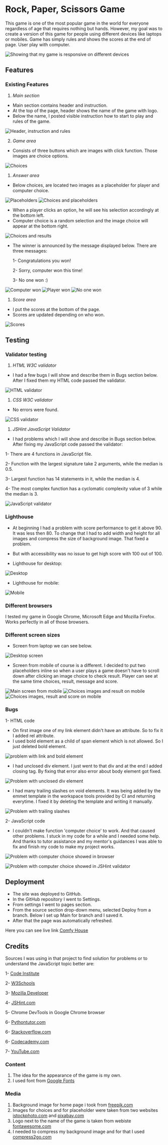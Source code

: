 # Rock, Paper, Scissors Game

This game is one of the most popular game in the world for everyone regardless of age that requires nothing but hands. However, my goal was to create a version of this game for people using different devices like laptops or mobiles. Game has simply rules and shows the scores at the end of page. User play with computer.

![Showing that my game is responsive on different devices](https://github.com/MarzenkaS/Rock-Paper-Scissors-Game/blob/main/docs/responsive.png?raw=true)

## Features

### Existing Features

1. _Main section_

- Main section contains header and instruction.
- At the top of the page, header shows the name of the game with logo.
- Below the name, I posted visible instruction how to start to play and rules of the game.

![Header, instruction and rules](https://github.com/MarzenkaS/Rock-Paper-Scissors-Game/blob/main/docs/instruction.png?raw=true)

2. _Game area_

- Consists of three buttons which are images with click function. Those images are choice options.
  
![Choices](https://github.com/MarzenkaS/Rock-Paper-Scissors-Game/blob/main/docs/choices.buttons.png?raw=true)

1. _Answer area_

- Below choices, are located two images as a placeholder for player and computer choice.

![Placeholders](https://github.com/MarzenkaS/Rock-Paper-Scissors-Game/blob/main/docs/placeholders.for.choices.png?raw=true)
![Choices and placeholders](https://github.com/MarzenkaS/Rock-Paper-Scissors-Game/blob/main/docs/buttons.and.placeholders.png?raw=true)

- When a player clicks an option, he will see his selection accordingly at the bottom left.
- Computer choice is a random selection and the image choice will appear at the bottom right.

![Choices and results](https://github.com/MarzenkaS/Rock-Paper-Scissors-Game/blob/main/docs/buttons.and.results.png?raw=true)

- The winner is announced by the message displayed below. There are three messages:
  
   1- Congratulations you won!
  
   2- Sorry, computer won this time!
   
   3- No one won :)

![Computer won](https://github.com/MarzenkaS/Rock-Paper-Scissors-Game/blob/main/docs/first.messa.png?raw=true)
![Player won](https://github.com/MarzenkaS/Rock-Paper-Scissors-Game/blob/main/docs/second.messa.png?raw=true)
![No one won](https://github.com/MarzenkaS/Rock-Paper-Scissors-Game/blob/main/docs/third.messa.png?raw=true)

1. _Score area_

- I put the scores at the bottom of the page. 
- Scores are updated depending on who won.

![Scores](https://github.com/MarzenkaS/Rock-Paper-Scissors-Game/blob/main/docs/who.won.and.points.png?raw=true)

## Testing

### Validator testing

1. _HTML W3C validator_

- I had a few bugs I will show and describe them in Bugs section below. After I fixed them my HTML code passed the validator.

![HTML validator](https://github.com/MarzenkaS/Rock-Paper-Scissors-Game/blob/main/docs/html.validator.png?raw=true)

1. _CSS W3C validator_

- No errors were found.

![CSS validator](https://github.com/MarzenkaS/Rock-Paper-Scissors-Game/blob/main/docs/css.validation.png?raw=true)

1. _JSHint JavaScript Validator_

- I had problems which I will show and describe in Bugs section below. After fixing my JavaScript code passed the validator:

1- There are 4 functions in JavaScript file.

2- Function with the largest signature take 2 arguments, while the median is 0.5.

3- Largest function has 14 statements in it, while the median is 4.

4- The most complex function has a cyclomatic complexity value of 3 while the median is 3.

![JavaScript validator](https://github.com/MarzenkaS/Rock-Paper-Scissors-Game/blob/main/docs/js.jshint.png?raw=true)

### Lighthouse

- At beginning I had a problem with score performance to get it above 90. It was less then 80. To change that I had to add width and height for all images and compress the size of background image. That fixed a problem.
- But with accessibility was no issue to get high score with 100 out of 100.

- Lighthouse for desktop:

![Desktop](https://github.com/MarzenkaS/Rock-Paper-Scissors-Game/blob/main/docs/lighthouse.desktop.png?raw=true)

- Lighthouse for mobile:

![Mobile](https://github.com/MarzenkaS/Rock-Paper-Scissors-Game/blob/main/docs/lighthouse.mobile.png?raw=true)

### Different browsers

I tested my game in Google Chrome, Microsoft Edge and Mozilla Firefox. Works perfectly in all of those browsers.

### Different screen sizes

- Screen from laptop we can see below.

![Desktop screen](https://github.com/MarzenkaS/Rock-Paper-Scissors-Game/blob/main/docs/main.look.png?raw=true)

- Screen from mobile of course is a different. I decided to put two placeholders inline so when a user plays a game doesn't have to scroll down after clicking an image choice to check result. Player can see at the same time choices, result, message and score.

![Main screen from mobile](https://github.com/MarzenkaS/Rock-Paper-Scissors-Game/blob/main/docs/mobile1.png?raw=true) ![Choices images and result on mobile](https://github.com/MarzenkaS/Rock-Paper-Scissors-Game/blob/main/docs/mobile2.png?raw=true) ![Choices images, result and score on mobile](https://github.com/MarzenkaS/Rock-Paper-Scissors-Game/blob/main/docs/mobile3.png?raw=true)

### Bugs

1- HTML code

- On first image one of my link element didn't have an attribute. So to fix it I added rel attribute.
- I used bold element as a child of span element which is not allowed. So I just deleted bold element.

![problem with link and bold element](https://github.com/MarzenkaS/Rock-Paper-Scissors-Game/blob/main/docs/html.error1.png?raw=true)

- I had unclosed div element. I just went to that div and at the end I added closing tag. By fixing that error also error about body element got fixed.

![Problem with unclosed div element](https://github.com/MarzenkaS/Rock-Paper-Scissors-Game/blob/main/docs/html.error3.png?raw=true)

- I had many trailing slashes on void elements. It was being added by the emmet template in the workspace tools provided by CI and returning everytime. I fixed it by deleting the template and writing it manually.

![Problem with trailing slashes](https://github.com/MarzenkaS/Rock-Paper-Scissors-Game/blob/main/docs/html.error2.png?raw=true)

2- JavaScript code

- I couldn't make function 'computer choice' to work. And that caused other problems. I stuck in my code for a while and I needed some help. And thanks to tutor assistance and my mentor's guidances I was able to fix and finish my code to make my project works.
  
![Problem with computer choice showed in browser](https://github.com/MarzenkaS/Rock-Paper-Scissors-Game/blob/main/docs/js.error1.png?raw=true)

![Problem with computer choice showed in JSHint validator](https://github.com/MarzenkaS/Rock-Paper-Scissors-Game/blob/main/docs/js.error1.jshint.png?raw=true)
  
## Deployment

- The site was deployed to GitHub. 
- In the GitHub repository I went to Settings.
- From settings I went to pages section. 
- From the source section drop-down menu, selected Deploy from a branch. Below I set up Main for branch and I saved it. 
- After that the page was automatically refreshed.

Here you can see live link [Comfy House](https://marzenkas.github.io/Comfy-House-New/)

## Credits

Sources I was using in that project to find solution for problems or to understand the JavaScript topic better are:

1- [Code Institute](https://learn.codeinstitute.net/dashboard) 

2- [W3Schools](https://www.w3schools.com/)

3- [Mozilla Developer](https://developer.mozilla.org/en-US/) 

4- [JSHint.com](https://jshint.com/)

5- Chrome DevTools in Google Chrome browser

6- [Pythontutor.com](https://pythontutor.com/)

6- [Stackoverflow.com](https://stackoverflow.com/)

6- [Codecademy.com](https://www.codecademy.com)

7- [YouTube.com](https://youtube.com)

### Content

1. The idea for the appearance of the game is my own.
2. I used font from [Google Fonts](https://fonts.google.com/)

### Media

1. Background image for home page i took from [freepik.com](https://freepik.com)
2. Images for choices and for placeholder were taken from two websites [istockphoto.com](https://www.istockphoto.com) and [pixabay.com](https://pixabay.com)
3. Logo next to the name of the game is taken from webiste [fontawesome.com](https://fontawesome.com)
4. I needed to compress my background image and for that I used [compress2go.com](https://compress2go.com)